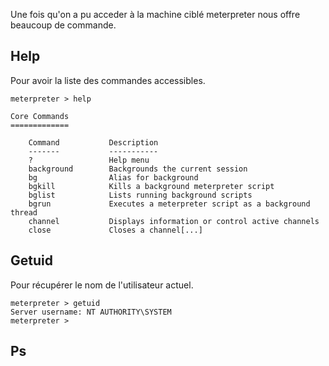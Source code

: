 
Une fois qu'on a pu acceder à la machine ciblé meterpreter nous offre beaucoup de commande.

## __Help__

Pour avoir la liste des commandes accessibles.

```shell
meterpreter > help

Core Commands 
============= 

	Command           Description
	-------           -----------
	?                 Help menu 
	background        Backgrounds the current session 
	bg                Alias for background
	bgkill            Kills a background meterpreter script 
	bglist            Lists running background scripts
	bgrun             Executes a meterpreter script as a background thread
	channel           Displays information or control active channels
	close             Closes a channel[...]
```


## __Getuid__

Pour récupérer le nom de l'utilisateur actuel.

```shell
meterpreter > getuid
Server username: NT AUTHORITY\SYSTEM
meterpreter >
```


## __Ps__

